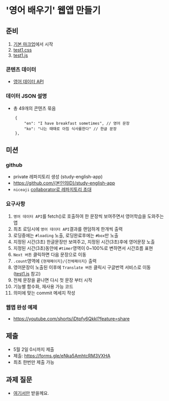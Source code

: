 # '영어 배우기' 웹앱 만들기

## 준비

1. [기본 마크업](test1.html)에서 시작
1. [test1.css](test1.css)
1. [test1.js](test1.js)

### 콘텐츠 데이터

- [영어 데이터 API](https://gist.githubusercontent.com/niceaji/d34fcd2d593bef75c277fe1f4a0ee519/raw/6698dab524040e1f0d48d4f8282476a5e5b53640/sentences.json)

### 데이터 JSON 설명

- 총 49개의 콘텐츠 묶음

```
	{
		"en": "I have breakfast sometimes", // 영어 문장
		"ko": "나는 때때로 아침 식사를한다"	// 한글 문장
	},
```

## 미션

### github

- private 레파지토리 생성 (study-english-app)
- https://github.com/{본인의ID}/study-english-app
- `niceaji` [collaborator로 레파지토리 초대](https://hengbokhan.tistory.com/140)

### 요구사항

1. `영어 데이터 API`를 fetch()로 호출하여 한 문장씩 보여주면서 영어학습을 도와주는 앱
1. 최초 로딩시에 `영어 데이터 API`결과를 랜덤하게 한개씩 출력
1. 로딩중에는 `#loading` 노출, 로딩완료후에는 `#box`만 노출
1. 지정된 시간(3초) 한글문장만 보여주고, 지정된 시간(3초)후에 영어문장 노출
1. 지정된 시간(3초)동안에 `#timer`영역이 0~100%로 변하면서 시간흐름 표현
1. `Next 버튼` 클릭하면 다음 문장으로 이동
1. `.count`영역에 `{현재페이지}/{전체페이지}` 출력
1. 영어문장이 노출된 이후에 `Translate 버튼` 클릭시 구글번역 서비스로 이동 ([test1.js](test1.js) 참고)
1. 전체 문장을 끝나면 다시 첫 문장 부터 시작
1. 기능별 함수화, 재사용 가능 코드
1. 의미에 맞는 commit 메세지 작성

### 웹앱 완성 예제

- https://youtube.com/shorts/iDtpfy6QkkI?feature=share

## 제출

- 5월 2일 0시까지 제출
- 제출: https://forms.gle/eNka5AmhtcRM3VXHA
- 최초 한번만 제출 가능

## 과제 질문

- [여기서만](https://github.com/advanced-webapps-class/classroom/issues) 받을께요.
